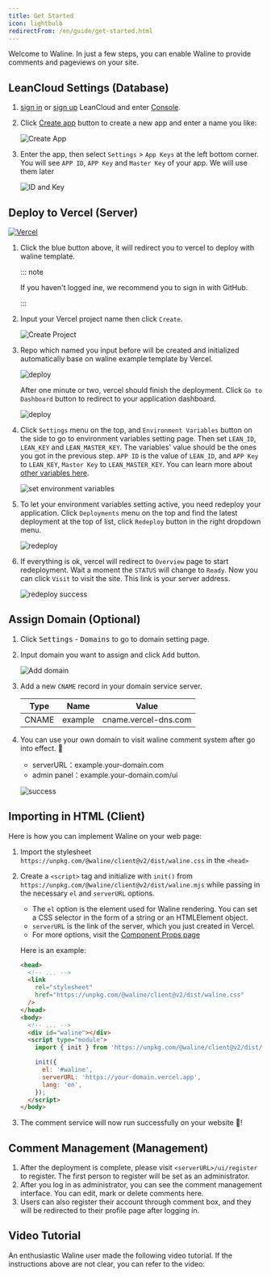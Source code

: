 ```yaml
---
title: Get Started
icon: lightbulb
redirectFrom: /en/guide/get-started.html
---
```


Welcome to Waline. In just a few steps, you can enable Waline to provide comments and pageviews on your site.

<!-- more -->

## LeanCloud Settings (Database)

1. [sign in](https://console.leancloud.app/login) or [sign up](https://console.leancloud.app/register) LeanCloud and enter [Console](https://console.leancloud.app/apps).

1. Click [Create app](https://console.leancloud.app/apps) button to create a new app and enter a name you like:

   ![Create App](./assets/leancloud-1.png)

1. Enter the app, then select `Settings` > `App Keys` at the left bottom corner. You will see `APP ID`, `APP Key` and `Master Key` of your app. We will use them later

   ![ID and Key](./assets/leancloud-2.png)

## Deploy to Vercel (Server)

[![Vercel](https://vercel.com/button)](https://vercel.com/new/clone?repository-url=https%3A%2F%2Fgithub.com%2Fwalinejs%2Fwaline%2Ftree%2Fmain%2Fexample)

1. Click the blue button above, it will redirect you to vercel to deploy with waline template.

   ::: note

   If you haven't logged ine, we recommend you to sign in with GitHub.

   :::

1. Input your Vercel project name then click `Create`.

   ![Create Project](../../../assets/vercel-1.png)

1. Repo which named you input before will be created and initialized automatically base on waline example template by Vercel.

   ![deploy](../../../assets/vercel-3.png)

   After one minute or two, vercel should finish the deployment. Click `Go to Dashboard` button to redirect to your application dashboard.

   ![deploy](../../../assets/vercel-4.png)

1. Click `Settings` menu on the top, and `Environment Variables` button on the side to go to environment variables setting page. Then set `LEAN_ID`, `LEAN_KEY` and `LEAN_MASTER_KEY`. The variables' value should be the ones you got in the previous step. `APP ID` is the value of `LEAN_ID`, and `APP Key` to `LEAN_KEY`, `Master Key` to `LEAN_MASTER_KEY`. You can learn more about [other variables here](https://waline.js.org/en/reference/server/env.html).

   ![set environment variables](../../../assets/vercel-5.png)

1. To let your environment variables setting active, you need redeploy your application. Click `Deployments` menu on the top and find the latest deployment at the top of list, click `Redeploy` button in the right dropdown menu.

   ![redeploy](../../../assets/vercel-6.png)

1. If everything is ok, vercel will redirect to `Overview` page to start redeployment. Wait a moment the `STATUS` will change to `Ready`. Now you can click `Visit` to visit the site. This link is your server address.

   ![redeploy success](../../../assets/vercel-7.png)

## Assign Domain (Optional)

1. Click <kbd>Settings</kbd> - <kbd>Domains</kbd> to go to domain setting page.

1. Input domain you want to assign and click <kbd>Add</kbd> button.

   ![Add domain](../../../assets/vercel-8.png)

1. Add a new `CNAME` record in your domain service server.

   | Type  | Name    | Value                |
   | ----- | ------- | -------------------- |
   | CNAME | example | cname.vercel-dns.com |

1. You can use your own domain to visit waline comment system after go into effect. :tada:

   - serverURL：example.your-domain.com
   - admin panel：example.your-domain.com/ui

   ![success](../../../assets/vercel-9.png)

## Importing in HTML (Client)

Here is how you can implement Waline on your web page:

1. Import the stylesheet `https://unpkg.com/@waline/client@v2/dist/waline.css` in the `<head>`

1. Create a `<script>` tag and initialize with `init()` from `https://unpkg.com/@waline/client@v2/dist/waline.mjs` while passing in the necessary `el` and `serverURL` options.

   - The `el` option is the element used for Waline rendering. You can set a CSS selector in the form of a string or an HTMLElement object.
   - `serverURL` is the link of the server, which you just created in Vercel.
   - For more options, visit the [Component Props page](https://waline.js.org/en/reference/client/props.html)

   Here is an example:

   ```html {3-7,12-18}:line-numbers
   <head>
     <!-- ... -->
     <link
       rel="stylesheet"
       href="https://unpkg.com/@waline/client@v2/dist/waline.css"
     />
   </head>
   <body>
     <!-- ... -->
     <div id="waline"></div>
     <script type="module">
       import { init } from 'https://unpkg.com/@waline/client@v2/dist/waline.mjs';

       init({
         el: '#waline',
         serverURL: 'https://your-domain.vercel.app',
         lang: 'en',
       });
     </script>
   </body>
   ```

1. The comment service will now run successfully on your website :tada:!

## Comment Management (Management)

1. After the deployment is complete, please visit `<serverURL>/ui/register` to register. The first person to register will be set as an administrator.
1. After you log in as administrator, you can see the comment management interface. You can edit, mark or delete comments here.
1. Users can also register their account through comment box, and they will be redirected to their profile page after logging in.

## Video Tutorial

An enthusiastic Waline user made the following video tutorial. If the instructions above are not clear, you can refer to the video:

<YouTube id="SzEHzsme8uY" />
